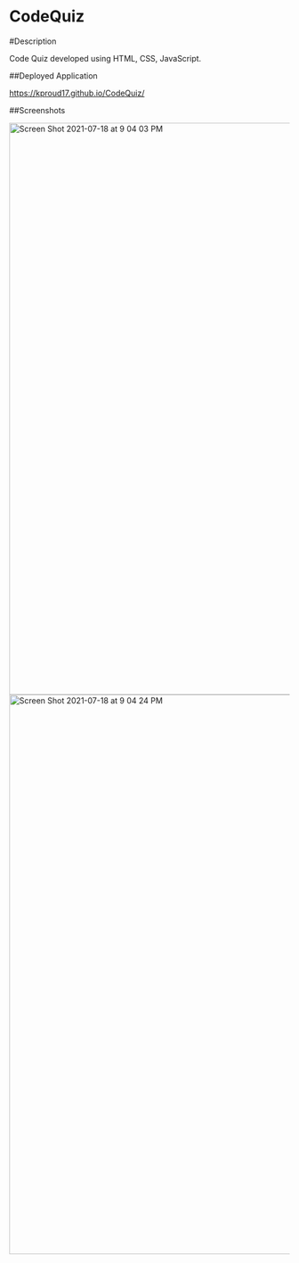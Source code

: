 # CodeQuiz

#Description

Code Quiz developed using HTML, CSS, JavaScript.

##Deployed Application

https://kproud17.github.io/CodeQuiz/



##Screenshots

<img width="1025" alt="Screen Shot 2021-07-18 at 9 04 03 PM" src="https://user-images.githubusercontent.com/85423905/126088729-b5f23af8-4e54-4533-a8da-ea09ede9331c.png">
<img width="1003" alt="Screen Shot 2021-07-18 at 9 04 24 PM" src="https://user-images.githubusercontent.com/85423905/126088728-7ee4b987-f67e-47d6-801a-184ba6ca7634.png">


